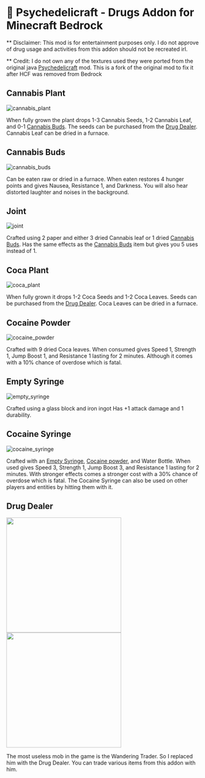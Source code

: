 # 🌿 Psychedelicraft - Drugs Addon for Minecraft Bedrock

** Disclaimer: This mod is for entertainment purposes only. I do not approve of drug usage and activities from this addon should not be recreated irl.

** Credit: I do not own any of the textures used they were ported from the original java [Psychedelicraft](https://github.com/Ivorforce/Psychedelicraft) mod. This is a fork of the original mod to fix it after HCF was removed from Bedrock

## Cannabis Plant
![cannabis_plant](https://github.com/Davis8483/Psychedelicraft-Bedrock-Addon/assets/76828148/34e2c846-4496-45c9-8c26-a20d2d227441)

When fully grown the plant drops 1-3 Cannabis Seeds, 1-2 Cannabis Leaf, and 0-1 [Cannabis Buds](#cannabis-buds). The seeds can be purchased from the [Drug Dealer](#drug-dealer). Cannabis Leaf can be dried in a furnace.

## Cannabis Buds
![cannabis_buds](https://github.com/Davis8483/Psychedelicraft-Bedrock-Addon/assets/76828148/805fa4bc-852a-41d6-a08a-d514b0a39a61)

Can be eaten raw or dried in a furnace. When eaten restores 4 hunger points and gives Nausea, Resistance 1, and Darkness. You will also hear distorted laughter and noises in the background.

## Joint
![joint](https://github.com/Davis8483/Psychedelicraft-Bedrock-Addon/assets/76828148/02cd1085-fef4-41fb-9463-258cfaa6aa88)

Crafted using 2 paper and either 3 dried Cannabis leaf or 1 dried [Cannabis Buds](#cannabis-buds). Has the same effects as the [Cannabis Buds](#cannabis-buds) item but gives you 5 uses instead of 1.

## Coca Plant
![coca_plant](https://github.com/Davis8483/Psychedelicraft-Bedrock-Addon/assets/76828148/2bae57db-6a2f-4731-87cb-6c5ec6e3230b)

When fully grown it drops 1-2 Coca Seeds and 1-2 Coca Leaves. Seeds can be purchased from the [Drug Dealer](#drug-dealer). Coca Leaves can be dried in a furnace.

## Cocaine Powder
![cocaine_powder](https://github.com/Davis8483/Psychedelicraft-Bedrock-Addon/assets/76828148/d51d6190-d883-4260-846c-516297a0db23)

Crafted with 9 dried Coca leaves. When consumed gives Speed 1, Strength 1, Jump Boost 1, and Resistance 1 lasting for 2 minutes. Although it comes with a 10% chance of overdose which is fatal.

## Empty Syringe
![empty_syringe](https://github.com/Davis8483/Psychedelicraft-Bedrock-Addon/assets/76828148/6f00361c-a66a-43b6-8936-e6182ded9e1c)

Crafted using a glass block and iron ingot Has +1 attack damage and 1 durability.

## Cocaine Syringe
![cocaine_syringe](https://github.com/Davis8483/Psychedelicraft-Bedrock-Addon/assets/76828148/02080485-b836-4a8b-809a-97149d9ca9d0)

Crafted with an [Empty Syringe](#empty-syringe), [Cocaine powder](#cocaine-powder), and Water Bottle. When used gives Speed 3, Strength 1, Jump Boost 3, and Resistance 1 lasting for 2 minutes. With stronger effects comes a stronger cost with a 30% chance of overdose which is fatal. The Cocaine Syringe can also be used on other players and entities by hitting them with it.

## Drug Dealer
<img src="https://github.com/Davis8483/Psychedelicraft-Bedrock-Addon/assets/76828148/9a7717cb-1797-4c98-81f5-a912e1029434" height="300"/></img><img src="https://github.com/Davis8483/Psychedelicraft-Bedrock-Addon/assets/76828148/66870ced-4d4f-44e0-b2c8-2d5b8108be37" height="300"/></img>

The most useless mob in the game is the Wandering Trader. So I replaced him with the Drug Dealer. You can trade various items from this addon with him.

